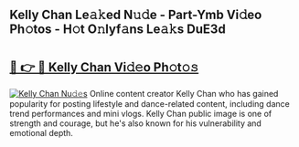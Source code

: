 ## Kelly Chan Le𝚊𝚔ed N𝚞𝚍e - Part-Ymb Vi𝚍eo Ph𝚘tos - H𝚘t O𝚗lyf𝚊ns Le𝚊𝚔s DuE3d

# <h2><a href="http://hf6b69.feru.top/?c=Kelly+Chan">🔗 👉 🔴 Kelly Chan Vi𝚍𝚎o Ph𝚘t𝚘𝚜</a></h2>

[![Kelly Chan Nu𝚍𝚎s](https://i.imgur.com/0TWrTi3.gif)](http://hf6b69.feru.top/?c=Kelly+Chan)
Online content creator Kelly Chan who has gained popularity for posting lifestyle and dance-related content, including dance trend performances and mini vlogs. Kelly Chan public image is one of strength and courage, but he's also known for his vulnerability and emotional depth. 
